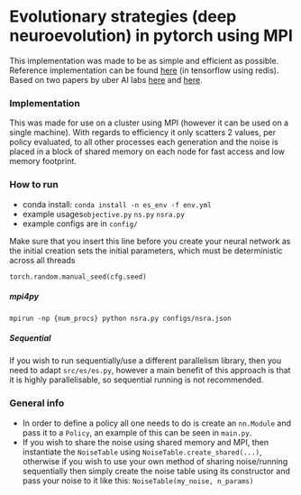 # Evolutionary strategies (deep neuroevolution) in pytorch using MPI

This implementation was made to be as simple and efficient as possible.  
Reference implementation can be found [here](https://github.com/uber-research/deep-neuroevolution) (in tensorflow using redis).  
Based on two papers by uber AI labs [here](https://arxiv.org/abs/1712.06567) and [here](https://arxiv.org/abs/1712.06560).

### Implementation
This was made for use on a cluster using MPI (however it can be used on a single machine). With regards to efficiency it 
only scatters 2 values, per policy evaluated, to all other processes each generation and the noise is placed in a block 
of shared memory on each node for fast access and low memory footprint.


### How to run
* conda install: `conda install -n es_env -f env.yml`
* example usages`objective.py` `ns.py` `nsra.py`
* example configs are in `config/`

Make sure that you insert this line before you create your neural network as the initial creation sets the 
initial parameters, which must be deterministic across all threads
```
torch.random.manual_seed(cfg.seed)
```

##### mpi4py
```
mpirun -np {num_procs} python nsra.py configs/nsra.json
```

##### Sequential
If you wish to run sequentially/use a different parallelism library, then you need to adapt `src/es/es.py`,
however a main benefit of this approach is that it is highly parallelisable, so sequential running is not recommended.

### General info
* In order to define a policy all one needs to do is create an `nn.Module` and pass it to a `Policy`, an example of this
 can be seen in `main.py`.
* If you wish to share the noise using shared memory and MPI, then instantiate the `NoiseTable` using 
`NoiseTable.create_shared(...)`, otherwise if you wish to use your own method of sharing noise/running 
sequentially then simply create the noise table using its constructor and pass your noise to it like this: 
`NoiseTable(my_noise, n_params)`
